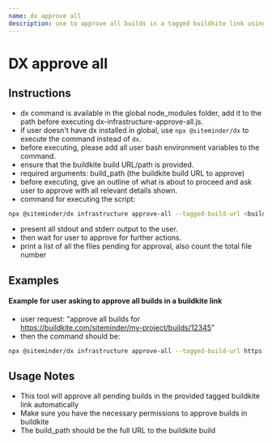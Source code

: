 ```yaml
---
name: dx approve all
description: use to approve all builds in a tagged buildkite link using the dx command
---
```


# DX approve all

## Instructions
- dx command is available in the global node_modules folder, add it to the path before executing dx-infrastructure-approve-all.js.
- if user doesn't have dx installed in global, use `npx @siteminder/dx` to execute the command instead of `dx`.
- before executing, please add all user bash environment variables to the command.
- ensure that the buildkite build URL/path is provided.
- required arguments: build_path (the buildkite build URL to approve)
- before executing, give an outline of what is about to proceed and ask user to approve with all relevant details shown.
- command for executing the script:
```bash
npx @siteminder/dx infrastructure approve-all --tagged-build-url <build_path>
```
- present all stdout and stderr output to the user.
- then wait for user to approve for further actions.
- print a list of all the files pending for approval, also count the total file number

## Examples

#### Example for user asking to approve all builds in a buildkite link
- user request: "approve all builds for https://buildkite.com/siteminder/my-project/builds/12345"
- then the command should be:
```bash
npx @siteminder/dx infrastructure approve-all --tagged-build-url https://buildkite.com/siteminder/my-project/builds/12345
```

## Usage Notes
- This tool will approve all pending builds in the provided tagged buildkite link automatically
- Make sure you have the necessary permissions to approve builds in buildkite
- The build_path should be the full URL to the buildkite build
